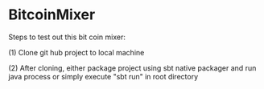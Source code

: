 # BitcoinMixer

Steps to test out this bit coin mixer:

(1) Clone git hub project to local machine

(2) After cloning, either package project using sbt native packager and run java process or simply execute "sbt run" in root directory
